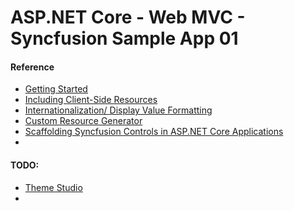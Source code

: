﻿# ASP.NET Core - Web MVC - Syncfusion Sample App 01

#### Reference
- [Getting Started](https://ej2.syncfusion.com/aspnetcore/documentation/getting-started/visual-studio-2017/)
- [Including Client-Side Resources](https://ej2.syncfusion.com/aspnetcore/documentation/getting-started/client-side-resource/)
- [Internationalization/ Display Value Formatting](https://ej2.syncfusion.com/aspnetcore/documentation/common/internationalization/)
- [Custom Resource Generator](https://ej2.syncfusion.com/aspnetcore/documentation/common/custom-resource-generator/)
- [Scaffolding Syncfusion Controls in ASP.NET Core Applications](https://www.syncfusion.com/blogs/post/scaffolding-syncfusion-controls-in-asp-net-core-applications.aspx)
- 

#### TODO:
- [Theme Studio](https://ej2.syncfusion.com/documentation/appearance/theme-studio/)
- 